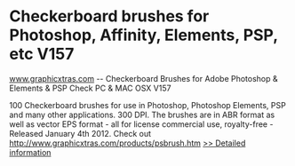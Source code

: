 # Checkerboard brushes for Photoshop, Affinity, Elements, PSP, etc V157
www.graphicxtras.com -- Checkerboard Brushes for Adobe Photoshop & Elements & PSP Check PC & MAC OSX V157

100 Checkerboard brushes for use in Photoshop, Photoshop Elements, PSP and many other applications. 300 DPI. The brushes are in ABR format as well as vector EPS format - all for license commercial use, royalty-free - Released January 4th 2012.
Check out http://www.graphicxtras.com/products/psbrush.htm
[>> Detailed information](https://secure.shareit.com/shareit/product.html?productid=300498257&affiliateid=200057808)